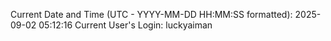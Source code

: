 Current Date and Time (UTC - YYYY-MM-DD HH:MM:SS formatted): 2025-09-02 05:12:16
Current User's Login: luckyaiman
